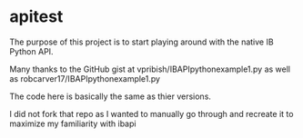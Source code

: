 # apitest
The purpose of this project is to start playing around with the native IB Python API.

Many thanks to the GitHub gist at vpribish/IBAPIpythonexample1.py
as well as  robcarver17/IBAPIpythonexample1.py

The code here is basically the same as thier versions.

I did not fork that repo as I wanted to manually go through and
recreate it to maximize my familiarity with ibapi

